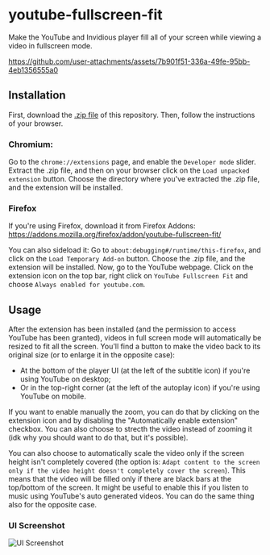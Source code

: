 # youtube-fullscreen-fit
Make the YouTube and Invidious player fill all of your screen while viewing a video in fullscreen mode.

https://github.com/user-attachments/assets/7b901f51-336a-49fe-95bb-4eb1356555a0


## Installation
First, download the [.zip file](https://codeload.github.com/Dinoosauro/youtube-fullscreen-cover/zip/refs/heads/main) of this repository. Then, follow the instructions of your browser.
### Chromium:
Go to the ```chrome://extensions``` page, and enable the ```Developer mode``` slider. Extract the .zip file, and then on your browser click on the ```Load unpacked extension``` button. Choose the directory where you've extracted the .zip file, and the extension will be installed.

### Firefox

If you're using Firefox, download it from Firefox Addons: https://addons.mozilla.org/firefox/addon/youtube-fullscreen-fit/

You can also sideload it:
Go to ```about:debugging#/runtime/this-firefox```, and click on the ```Load Temporary Add-on``` button. Choose the .zip file, and the extension will be installed. Now, go to the YouTube webpage. Click on the extension icon on the top bar, right click on ```YouTube Fullscreen Fit``` and choose ```Always enabled for youtube.com```. 

## Usage
After the extension has been installed (and the permission to access YouTube has been granted), videos in full screen mode will automatically be resized to fit all the screen. You'll find a button to make the video back to its original size (or to enlarge it in the opposite case):
- At the bottom of the player UI (at the left of the subtitle icon) if you're using YouTube on desktop;
- Or in the top-right corner (at the left of the autoplay icon) if you're using YouTube on mobile.

If you want to enable manually the zoom, you can do that by clicking on the extension icon and by disabling the "Automatically enable extension" checkbox. You can also choose to strecth the video instead of zooming it (idk why you should want to do that, but it's possible).

You can also choose to automatically scale the video only if the screen height isn't completely covered (the option is: `Adapt content to the screen only if the video height doesn't completely cover the screen`). This means that the video will be filled only if there are black bars at the top/bottom of the screen. It might be useful to enable this if you listen to music using YouTube's auto generated videos. You can do the same thing also for the opposite case.

### UI Screenshot

![UI Screenshot](./img/ytplaylistfit-ui.jpg)

